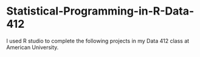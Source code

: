 # Statistical-Programming-in-R-Data-412

I used R studio to complete the following projects in my Data 412 class at American University.
